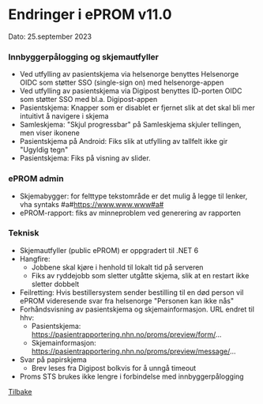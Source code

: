 # Endringer i ePROM v11.0
Dato: 25.september 2023

### Innbyggerpålogging og skjemautfyller
- Ved utfylling av pasientskjema via helsenorge benyttes Helsenorge OIDC som støtter SSO (single-sign on) med helsenorge-appen
- Ved utfylling av pasientskjema via Digipost benyttes ID-porten OIDC som støtter SSO med bl.a. Digipost-appen
- Pasientskjema: Knapper som er disablet er fjernet slik at det skal bli mer intuitivt å navigere i skjema
- Samleskjema: "Skjul progressbar" på Samleskjema skjuler tellingen, men viser ikonene 
- Pasientskjema på Android: Fiks slik at utfylling av tallfelt ikke gir "Ugyldig tegn"
- Pasientskjema: Fiks på visning av slider.

### ePROM admin
- Skjemabygger: for felttype tekstområde er det mulig å legge til lenker, vha syntaks #a#https://www.www.www#a#
- ePROM-rapport: fiks av minneproblem ved generering av rapporten

### Teknisk
- Skjemautfyller (public ePROM) er oppgradert til .NET 6
- Hangfire:
  - Jobbene skal kjøre i henhold til lokalt tid på serveren
  - Fiks av ryddejobb som sletter utgåtte skjema, slik at en restart ikke sletter dobbelt
- Feilretting: Hvis bestillersystem sender bestilling til en død person vil ePROM videresende svar fra helsenorge "Personen kan ikke nås"
- Forhåndsvisning av pasientskjema og skjemainformasjon. URL endret til hhv:
  - Pasientskjema: https://pasientrapportering.nhn.no/proms/preview/form/...
  - Skjemainformasjon: https://pasientrapportering.nhn.no/proms/preview/message/...
- Svar på papirskjema
  - Brev leses fra Digipost bolkvis for å unngå timeout
- Proms STS brukes ikke lengre i forbindelse med innbyggerpålogging 


[Tilbake](./Releaselist)
